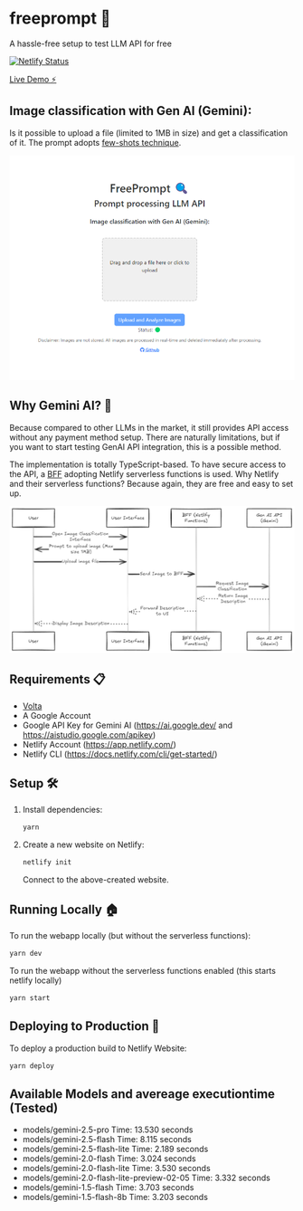 # freeprompt 🚀

A hassle-free setup to test LLM API for free

[![Netlify Status](https://api.netlify.com/api/v1/badges/e2bfd1f9-b705-4034-b96a-498b42a4871c/deploy-status)](https://app.netlify.com/sites/freeprompt/deploys)

[Live Demo ⚡](https://freeprompt.netlify.app/)

## Image classification with Gen AI (Gemini):

Is it possible to upload a file (limited to 1MB in size) and get a classification of it. The prompt adopts [few-shots technique](https://www.promptingguide.ai/techniques/fewshot).

![Preview](doc/preview.png)

## Why Gemini AI? 🤖
Because compared to other LLMs in the market, it still provides API access without any payment method setup. There are naturally limitations, but if you want to start testing GenAI API integration, this is a possible method.

The implementation is totally TypeScript-based. To have secure access to the API, a [BFF](https://en.wikipedia.org/wiki/Frontend_and_backend#Software_definitions) adopting Netlify serverless functions is used.
Why Netlify and their serverless functions? Because again, they are free and easy to set up.

![File Processing Architecture](doc/sequence-diagram.png)

## Requirements 📋

- [Volta](https://volta.sh/)
- A Google Account
- Google API Key for Gemini AI (https://ai.google.dev/ and https://aistudio.google.com/apikey)
- Netlify Account (https://app.netlify.com/)
- Netlify CLI (https://docs.netlify.com/cli/get-started/)

## Setup 🛠️

1. Install dependencies:
    ```sh
    yarn
    ```

2. Create a new website on Netlify:
    ```sh
    netlify init
    ```
    Connect to the above-created website.

## Running Locally 🏠

To run the webapp locally (but without the serverless functions):
```sh
yarn dev
```

To run the webapp without the serverless functions enabled (this starts netlify locally)
```sh
yarn start
```


## Deploying to Production 🚀

To deploy a production build to Netlify Website:
```sh
yarn deploy
```


## Available Models and avereage executiontime (Tested)

- models/gemini-2.5-pro Time: 13.530 seconds
- models/gemini-2.5-flash Time: 8.115 seconds
- models/gemini-2.5-flash-lite Time: 2.189 seconds
- models/gemini-2.0-flash Time: 3.024 seconds
- models/gemini-2.0-flash-lite Time: 3.530 seconds
- models/gemini-2.0-flash-lite-preview-02-05 Time: 3.332 seconds
- models/gemini-1.5-flash Time: 3.703 seconds
- models/gemini-1.5-flash-8b Time: 3.203 seconds



